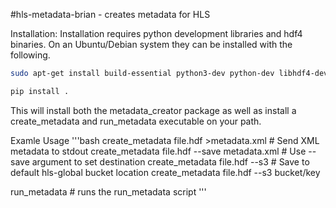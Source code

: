 #hls-metadata-brian - creates metadata for HLS

Installation:
Installation requires python development libraries and hdf4 binaries. On an Ubuntu/Debian system they can be installed with the following.
```bash
sudo apt-get install build-essential python3-dev python-dev libhdf4-dev # For Python 3

```
```bash
pip install .
```

This will install both the metadata_creator package as well as install a create_metadata and run_metadata executable on your path.

Examle Usage
'''bash
create_metadata file.hdf >metadata.xml # Send XML metadata to stdout
create_metadata file.hdf --save metadata.xml # Use --save argument to set destination
create_metadata file.hdf --s3 # Save to default hls-global bucket location
create_metadata file.hdf --s3 bucket/key

run_metadata # runs the run_metadata script
'''
